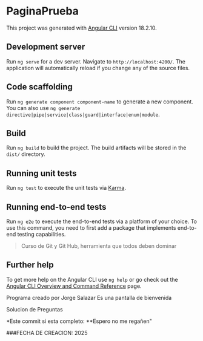  # PaginaPrueba

This project was generated with [Angular CLI](https://github.com/angular/angular-cli) version 18.2.10.

## Development server

Run `ng serve` for a dev server. Navigate to `http://localhost:4200/`. The application will automatically reload if you change any of the source files.

## Code scaffolding

Run `ng generate component component-name` to generate a new component. You can also use `ng generate directive|pipe|service|class|guard|interface|enum|module`.

## Build

Run `ng build` to build the project. The build artifacts will be stored in the `dist/` directory.

## Running unit tests

Run `ng test` to execute the unit tests via [Karma](https://karma-runner.github.io).

## Running end-to-end tests

Run `ng e2e` to execute the end-to-end tests via a platform of your choice. To use this command, you need to first add a package that implements end-to-end testing capabilities.
> Curso de Git y Git Hub, herramienta que todos deben dominar

## Further help

To get more help on the Angular CLI use `ng help` or go check out the [Angular CLI Overview and Command Reference](https://angular.dev/tools/cli) page.


Programa creado por Jorge Salazar
Es una pantalla de bienvenida

Solucion de Preguntas

*Este commit si esta completo:
**Espero no me regañen"


###FECHA DE CREACION: 2025

